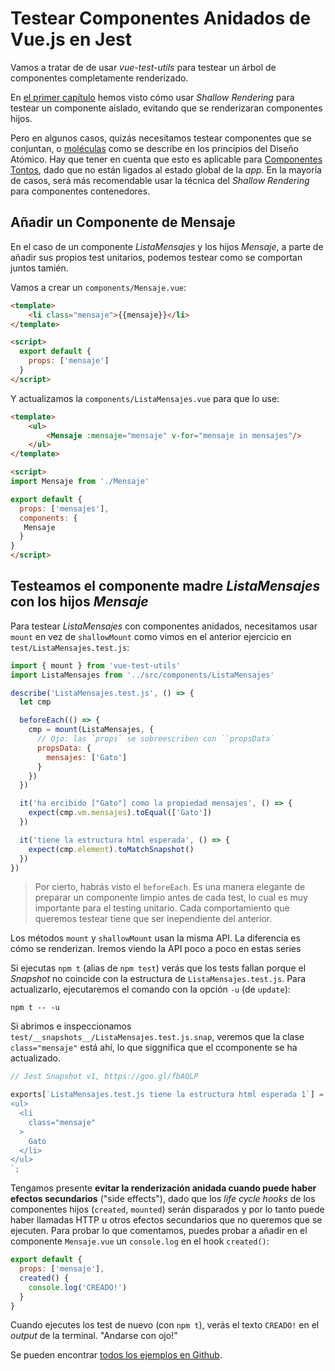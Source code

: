 # Testear Componentes Anidados de Vue.js en Jest

Vamos a tratar de de usar _vue-test-utils_ para testear un árbol de componentes completamente renderizado.

<!-- TODO: ver enlace del libro -->

En [el primer capítulo](#chapter-1) hemos visto cómo usar _Shallow Rendering_ para testear un componente aislado, evitando que se renderizaran componentes hijos.

Pero en algunos casos, quizás necesitamos testear componentes que se conjuntan, o [moléculas](http://atomicdesign.bradfrost.com/chapter-2/#molecules) como se describe en los principios del Diseño Atómico. Hay que tener en cuenta que esto es aplicable para [Componentes Tontos](https://medium.com/@dan_abramov/smart-and-dumb-components-7ca2f9a7c7d0), dado que no están ligados al estado global de la _app_. En la mayoría de casos, será más recomendable usar la técnica del _Shallow Rendering_ para componentes contenedores.

## Añadir un Componente de Mensaje

En el caso de un componente _ListaMensajes_ y los hijos _Mensaje_, a parte de añadir sus propios test unitarios, podemos testear como se comportan juntos tamién.

Vamos a crear un `components/Mensaje.vue`:

<!-- TODO: propiedad `mensaje` traducida? -->

```html
<template>
    <li class="mensaje">{{mensaje}}</li>
</template>

<script>
  export default {
    props: ['mensaje']
  }
</script>
```

Y actualizamos la `components/ListaMensajes.vue` para que lo use:

```html
<template>
    <ul>
        <Mensaje :mensaje="mensaje" v-for="mensaje in mensajes"/>
    </ul>
</template>

<script>
import Mensaje from './Mensaje'

export default {
  props: ['mensajes'],
  components: {
   Mensaje
  }
}
</script>
```

## Testeamos el componente madre _ListaMensajes_ con los hijos _Mensaje_

Para testear _ListaMensajes_ con componentes anidados, necesitamos usar `mount` en vez de `shallowMount` como vimos en el anterior ejercicio en `test/ListaMensajes.test.js`:

<!-- TODO: mensajes de los tests, traducidos?? -->

```javascript
import { mount } from 'vue-test-utils'
import ListaMensajes from '../src/components/ListaMensajes'

describe('ListaMensajes.test.js', () => {
  let cmp

  beforeEach(() => {
    cmp = mount(ListaMensajes, {
      // Ojo: las `props` se sobreescriben con ``propsData`
      propsData: {
        mensajes: ['Gato']
      }
    })
  })

  it('ha ercibido ["Gato"] como la propiedad mensajes', () => {
    expect(cmp.vm.mensajes).toEqual(['Gato'])
  })

  it('tiene la estructura html esperada', () => {
    expect(cmp.element).toMatchSnapshot()
  })
})
```

 > Por cierto, habrás visto el `beforeEach`. Es una manera elegante de preparar un componente limpio antes de cada test, lo cual es muy importante para el testing unitario. Cada comportamiento que queremos testear tiene que ser inependiente del anterior.

Los métodos `mount` y `shallowMount` usan la misma API. La diferencia es cómo se renderizan. Iremos viendo la API poco a poco en estas series

Si ejecutas `npm t` (alias de `npm test`) verás que los tests fallan porque el _Snapshot_ no coincide con la estructura de `ListaMensajes.test.js`. Para actualizarlo, ejecutaremos el comando con la opción `-u` (de `update`):

```
npm t -- -u
```

Si abrimos e inspeccionamos `test/__snapshots__/ListaMensajes.test.js.snap`, veremos que la clase `class="mensaje"` está ahí, lo que siggnifica que el ccomponente se ha actualizado.

```javascript
// Jest Snapshot v1, https://goo.gl/fbAQLP

exports[`ListaMensajes.test.js tiene la estructura html esperada 1`] = `
<ul>
  <li
    class="mensaje"
  >
    Gato
  </li>
</ul>
`;
```

Tengamos presente **evitar la renderización anidada cuando puede haber efectos secundarios** ("side effects"), dado que los _life cycle hooks_ de los componentes hijos (`created`, `mounted`) serán disparados y por lo tanto puede haber llamadas HTTP u otros efectos secundarios que no queremos que se ejecuten. Para probar lo que comentamos, puedes probar a añadir en el componente `Mensaje.vue` un `console.log` en el hook `created()`:

```javascript
export default {
  props: ['mensaje'],
  created() {
    console.log('CREADO!')
  }
}
```
Cuando ejecutes los test de nuevo (con `npm t`), verás el texto `CREADO!` en el _output_ de la terminal. "Andarse con ojo!"

Se pueden encontrar [todos los ejemplos en Github](https://github.com/alexjoverm/vue-testing-series/tree/https://github.com/alexjoverm/vue-testing-series/tree/Test-fully-rendered-Vue-js-Components-in-Jest).
